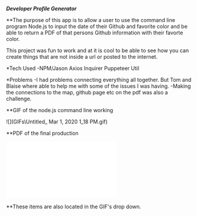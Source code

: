 ***Developer Profile Generator***

**The purpose of this app is to allow a user to use the command line program Node.js to input the date of their Github and favorite color and be able to return a PDF of that persons Github information with their favorte color.

This project was fun to work and at it is cool to be able to see how you can create things that are not inside a url or posted to the internet.

*Tech Used
-NPM/Jason
    Axios
    Inquirer
    Puppeteer
    Util

*Problems
-I had problems connecting everything all together.  But Tom and Blaise where able to help me with some of the issues I was having.
-Making the connections to the map, github page etc on the pdf was also a challenge.

**GIF of the node.js command line working

![](GIFs\Untitled_ Mar 1, 2020 1_18 PM.gif)

**PDF of the final production

![](GIFs\resume.pdf)


**These items are also located in the GIF's drop down.

